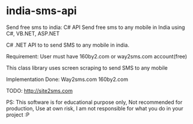 # india-sms-api

Send free sms to india: C# API
Send free sms to any mobile in India using C#, VB.NET, ASP.NET

C# .NET API to to send SMS to any mobile in india.

Requirement: User must have 160by2.com or way2sms.com account(free)

This class library uses screen scraping to send SMS to any mobile

Implementation Done:
Way2sms.com
160by2.com

TODO:
http://site2sms.com

PS:
This software is for educational purpose only,
Not recommended for production,
Use at own risk,
I am not responsible for what you do in your project :P
